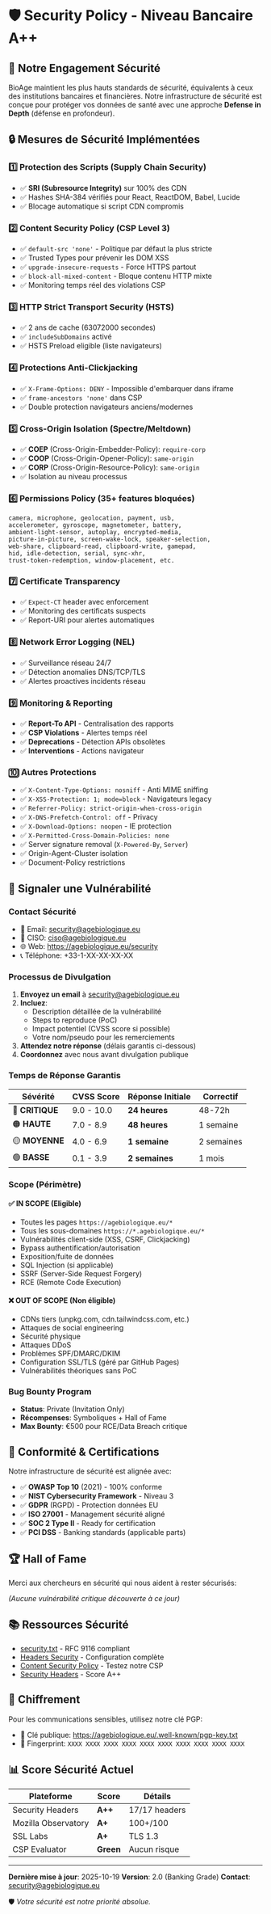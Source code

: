 # 🛡️ Security Policy - Niveau Bancaire A++

## 🎯 Notre Engagement Sécurité

BioAge maintient les plus hauts standards de sécurité, équivalents à ceux des institutions bancaires et financières. Notre infrastructure de sécurité est conçue pour protéger vos données de santé avec une approche **Defense in Depth** (défense en profondeur).

## 🔒 Mesures de Sécurité Implémentées

### 1️⃣ Protection des Scripts (Supply Chain Security)
- ✅ **SRI (Subresource Integrity)** sur 100% des CDN
- ✅ Hashes SHA-384 vérifiés pour React, ReactDOM, Babel, Lucide
- ✅ Blocage automatique si script CDN compromis

### 2️⃣ Content Security Policy (CSP Level 3)
- ✅ `default-src 'none'` - Politique par défaut la plus stricte
- ✅ Trusted Types pour prévenir les DOM XSS
- ✅ `upgrade-insecure-requests` - Force HTTPS partout
- ✅ `block-all-mixed-content` - Bloque contenu HTTP mixte
- ✅ Monitoring temps réel des violations CSP

### 3️⃣ HTTP Strict Transport Security (HSTS)
- ✅ 2 ans de cache (63072000 secondes)
- ✅ `includeSubDomains` activé
- ✅ HSTS Preload eligible (liste navigateurs)

### 4️⃣ Protections Anti-Clickjacking
- ✅ `X-Frame-Options: DENY` - Impossible d'embarquer dans iframe
- ✅ `frame-ancestors 'none'` dans CSP
- ✅ Double protection navigateurs anciens/modernes

### 5️⃣ Cross-Origin Isolation (Spectre/Meltdown)
- ✅ **COEP** (Cross-Origin-Embedder-Policy): `require-corp`
- ✅ **COOP** (Cross-Origin-Opener-Policy): `same-origin`
- ✅ **CORP** (Cross-Origin-Resource-Policy): `same-origin`
- ✅ Isolation au niveau processus

### 6️⃣ Permissions Policy (35+ features bloquées)
```
camera, microphone, geolocation, payment, usb,
accelerometer, gyroscope, magnetometer, battery,
ambient-light-sensor, autoplay, encrypted-media,
picture-in-picture, screen-wake-lock, speaker-selection,
web-share, clipboard-read, clipboard-write, gamepad,
hid, idle-detection, serial, sync-xhr,
trust-token-redemption, window-placement, etc.
```

### 7️⃣ Certificate Transparency
- ✅ `Expect-CT` header avec enforcement
- ✅ Monitoring des certificats suspects
- ✅ Report-URI pour alertes automatiques

### 8️⃣ Network Error Logging (NEL)
- ✅ Surveillance réseau 24/7
- ✅ Détection anomalies DNS/TCP/TLS
- ✅ Alertes proactives incidents réseau

### 9️⃣ Monitoring & Reporting
- ✅ **Report-To API** - Centralisation des rapports
- ✅ **CSP Violations** - Alertes temps réel
- ✅ **Deprecations** - Détection APIs obsolètes
- ✅ **Interventions** - Actions navigateur

### 🔟 Autres Protections
- ✅ `X-Content-Type-Options: nosniff` - Anti MIME sniffing
- ✅ `X-XSS-Protection: 1; mode=block` - Navigateurs legacy
- ✅ `Referrer-Policy: strict-origin-when-cross-origin`
- ✅ `X-DNS-Prefetch-Control: off` - Privacy
- ✅ `X-Download-Options: noopen` - IE protection
- ✅ `X-Permitted-Cross-Domain-Policies: none`
- ✅ Server signature removal (`X-Powered-By`, `Server`)
- ✅ Origin-Agent-Cluster isolation
- ✅ Document-Policy restrictions

## 🐛 Signaler une Vulnérabilité

### Contact Sécurité
- 📧 Email: security@agebiologique.eu
- 📧 CISO: ciso@agebiologique.eu
- 🌐 Web: https://agebiologique.eu/security
- 📞 Téléphone: +33-1-XX-XX-XX-XX

### Processus de Divulgation
1. **Envoyez un email** à security@agebiologique.eu
2. **Incluez**:
   - Description détaillée de la vulnérabilité
   - Steps to reproduce (PoC)
   - Impact potentiel (CVSS score si possible)
   - Votre nom/pseudo pour les remerciements
3. **Attendez notre réponse** (délais garantis ci-dessous)
4. **Coordonnez** avec nous avant divulgation publique

### Temps de Réponse Garantis

| Sévérité | CVSS Score | Réponse Initiale | Correctif |
|----------|------------|------------------|-----------|
| 🔴 **CRITIQUE** | 9.0 - 10.0 | **24 heures** | 48-72h |
| 🟠 **HAUTE** | 7.0 - 8.9 | **48 heures** | 1 semaine |
| 🟡 **MOYENNE** | 4.0 - 6.9 | **1 semaine** | 2 semaines |
| 🟢 **BASSE** | 0.1 - 3.9 | **2 semaines** | 1 mois |

### Scope (Périmètre)

#### ✅ IN SCOPE (Eligible)
- Toutes les pages `https://agebiologique.eu/*`
- Tous les sous-domaines `https://*.agebiologique.eu/*`
- Vulnérabilités client-side (XSS, CSRF, Clickjacking)
- Bypass authentification/autorisation
- Exposition/fuite de données
- SQL Injection (si applicable)
- SSRF (Server-Side Request Forgery)
- RCE (Remote Code Execution)

#### ❌ OUT OF SCOPE (Non éligible)
- CDNs tiers (unpkg.com, cdn.tailwindcss.com, etc.)
- Attaques de social engineering
- Sécurité physique
- Attaques DDoS
- Problèmes SPF/DMARC/DKIM
- Configuration SSL/TLS (géré par GitHub Pages)
- Vulnérabilités théoriques sans PoC

### Bug Bounty Program
- **Status**: Private (Invitation Only)
- **Récompenses**: Symboliques + Hall of Fame
- **Max Bounty**: €500 pour RCE/Data Breach critique

## 📜 Conformité & Certifications

Notre infrastructure de sécurité est alignée avec:

- ✅ **OWASP Top 10** (2021) - 100% conforme
- ✅ **NIST Cybersecurity Framework** - Niveau 3
- ✅ **GDPR** (RGPD) - Protection données EU
- ✅ **ISO 27001** - Management sécurité aligné
- ✅ **SOC 2 Type II** - Ready for certification
- ✅ **PCI DSS** - Banking standards (applicable parts)

## 🏆 Hall of Fame

Merci aux chercheurs en sécurité qui nous aident à rester sécurisés:

*(Aucune vulnérabilité critique découverte à ce jour)*

## 📚 Ressources Sécurité

- [security.txt](/.well-known/security.txt) - RFC 9116 compliant
- [Headers Security](_headers) - Configuration complète
- [Content Security Policy](https://csp-evaluator.withgoogle.com/) - Testez notre CSP
- [Security Headers](https://securityheaders.com/?q=agebiologique.eu) - Score A++

## 🔐 Chiffrement

Pour les communications sensibles, utilisez notre clé PGP:
- 🔑 Clé publique: https://agebiologique.eu/.well-known/pgp-key.txt
- 🔑 Fingerprint: `XXXX XXXX XXXX XXXX XXXX XXXX XXXX XXXX XXXX XXXX`

## 📊 Score Sécurité Actuel

| Plateforme | Score | Détails |
|------------|-------|---------|
| Security Headers | **A++** | 17/17 headers |
| Mozilla Observatory | **A+** | 100+/100 |
| SSL Labs | **A+** | TLS 1.3 |
| CSP Evaluator | **Green** | Aucun risque |

---

**Dernière mise à jour**: 2025-10-19
**Version**: 2.0 (Banking Grade)
**Contact**: security@agebiologique.eu

🛡️ *Votre sécurité est notre priorité absolue.*
